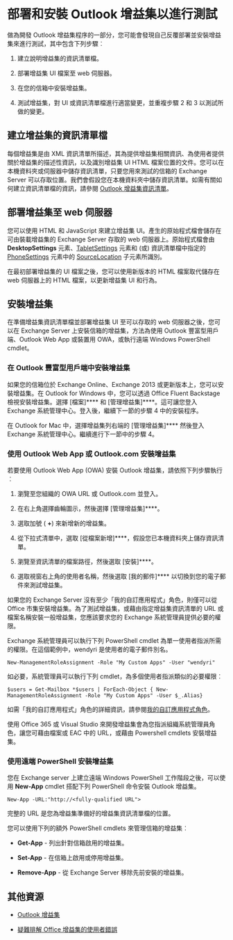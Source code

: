 
# <a name="deploy-and-install-outlook-add-ins-for-testing"></a>部署和安裝 Outlook 增益集以進行測試


做為開發 Outlook 增益集程序的一部分，您可能會發現自己反覆部署並安裝增益集來進行測試，其中包含下列步驟︰


1. 建立說明增益集的資訊清單檔。
    
2. 部署增益集 UI 檔案至 web 伺服器。
    
3. 在您的信箱中安裝增益集。
    
4. 測試增益集，對 UI 或資訊清單檔進行適當變更，並重複步驟 2 和 3 以測試所做的變更。
    

## <a name="creating-a-manifest-file-for-the-add-in"></a>建立增益集的資訊清單檔

每個增益集是由 XML 資訊清單所描述，其為提供增益集相關資訊、為使用者提供關於增益集的描述性資訊，以及識別增益集 UI HTML 檔案位置的文件。您可以在本機資料夾或伺服器中儲存資訊清單，只要您用來測試的信箱的 Exchange Server 可以存取位置。我們會假設您在本機資料夾中儲存資訊清單。如需有關如何建立資訊清單檔的資訊，請參閱 [Outlook 增益集資訊清單](../outlook/manifests/manifests.md)。 


## <a name="deploying-an-add-in-to-a-web-server"></a>部署增益集至 web 伺服器

您可以使用 HTML 和 JavaScript 來建立增益集 UI。產生的原始程式檔會儲存在可由裝載增益集的 Exchange Server 存取的 web 伺服器上。原始程式檔會由 **DesktopSettings** 元素、[TabletSettings](http://msdn.microsoft.com/en-us/library/da9fd085-b8cc-2be0-d329-2aa1ef5d3f1c%28Office.15%29.aspx) 元素和 (或) 資訊清單檔中指定的 [PhoneSettings](http://msdn.microsoft.com/en-us/library/5c89cc7c-7ae0-49c9-fdd5-4c52118228f6%28Office.15%29.aspx) 元素中的 [SourceLocation](http://msdn.microsoft.com/en-us/library/13e4eae3-8e8c-fd55-a1c2-3297b485f327%28Office.15%29.aspx) 子元素所識別。

在最初部署增益集的 UI 檔案之後，您可以使用新版本的 HTML 檔案取代儲存在 web 伺服器上的 HTML 檔案，以更新增益集 UI 和行為。


## <a name="installing-the-add-in"></a>安裝增益集


在準備增益集資訊清單檔並部署增益集 UI 至可以存取的 web 伺服器之後，您可以在 Exchange Server 上安裝信箱的增益集，方法為使用 Outlook 豐富型用戶端、Outlook Web App 或裝置用 OWA，或執行遠端 Windows PowerShell cmdlet。


### <a name="installing-an-add-in-in-an-outlook-rich-client"></a>在 Outlook 豐富型用戶端中安裝增益集

如果您的信箱位於 Exchange Online、Exchange 2013 或更新版本上，您可以安裝增益集。在 Outlook for Windows 中，您可以透過 Office Fluent Backstage 檢視安裝增益集。選擇 [檔案]**** 和 [管理增益集]****。這可讓您登入 Exchange 系統管理中心。登入後，繼續下一節的步驟 4 中的安裝程序。

在 Outlook for Mac 中，選擇增益集列右端的 [管理增益集]**** 然後登入 Exchange 系統管理中心。繼續進行下一節中的步驟 4。


### <a name="installing-an-add-in-by-using-outlook-web-app-or-outlookcom"></a>使用 Outlook Web App 或 Outlook.com 安裝增益集

若要使用 Outlook Web App (OWA) 安裝 Outlook 增益集，請依照下列步驟執行︰


1. 瀏覽至您組織的 OWA URL 或 Outlook.com 並登入。
    
2. 在右上角選擇齒輪圖示，然後選擇 [管理增益集]****。
    
3. 選取加號 ( **+**) 來新增新的增益集。
    
4. 從下拉式清單中，選取 [從檔案新增]****，假設您已本機資料夾上儲存資訊清單。
    
5. 瀏覽至資訊清單的檔案路徑，然後選取 [安裝]****。
    
6. 選取視窗右上角的使用者名稱，然後選取 [我的郵件]**** 以切換到您的電子郵件來測試增益集。
    

如果您的 Exchange Server 沒有至少「我的自訂應用程式」角色，則僅可以從 Office 市集安裝增益集。為了測試增益集，或藉由指定增益集資訊清單的 URL 或檔案名稱安裝一般增益集，您應該要求您的 Exchange 系統管理員提供必要的權限。

Exchange 系統管理員可以執行下列 PowerShell cmdlet 為單一使用者指派所需的權限。在這個範例中，wendyri 是使用者的電子郵件別名。

```New-ManagementRoleAssignment -Role "My Custom Apps" -User "wendyri"```

如必要，系統管理員可以執行下列 cmdlet，為多個使用者指派類似的必要權限︰

```$users = Get-Mailbox *$users | ForEach-Object { New-ManagementRoleAssignment -Role "My Custom Apps" -User $_.Alias}```

如需「我的自訂應用程式」角色的詳細資訊，請參閱[我的自訂應用程式角色](http://technet.microsoft.com/en-us/library/aa0321b3-2ec0-4694-875b-7a93d3d99089%28EXCHG.150%29.aspx)。 

使用 Office 365 或 Visual Studio 來開發增益集會為您指派組織系統管理員角色，讓您可藉由檔案或 EAC 中的 URL，或藉由 Powershell cmdlets 安裝增益集。


### <a name="installing-an-add-in-by-using-remote-powershell"></a>使用遠端 PowerShell 安裝增益集

您在 Exchange server 上建立遠端 Windows PowerShell 工作階段之後，可以使用 **New-App** cmdlet 搭配下列 PowerShell 命令安裝 Outlook 增益集。


```
New-App -URL:"http://<fully-qualified URL">
```

完整的 URL 是您為增益集準備好的增益集資訊清單檔的位置。

您可以使用下列的額外 PowerShell cmdlets 來管理信箱的增益集︰


-  **Get-App** - 列出針對信箱啟用的增益集。
    
-  **Set-App** - 在信箱上啟用或停用增益集。
    
-  **Remove-App** - 從 Exchange Server 移除先前安裝的增益集。
    

## <a name="additional-resources"></a>其他資源



- [Outlook 增益集](../outlook/outlook-add-ins.md)
    
- [疑難排解 Office 增益集的使用者錯誤](../testing/testing-and-troubleshooting.md)
    
